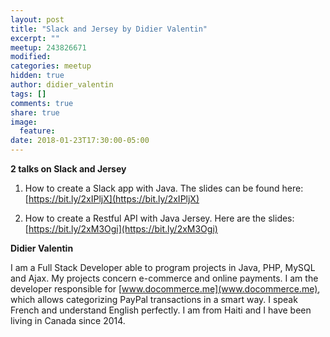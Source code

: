 ```yaml
---
layout: post
title: "Slack and Jersey by Didier Valentin"
excerpt: ""
meetup: 243826671
modified:
categories: meetup
hidden: true
author: didier_valentin
tags: []
comments: true
share: true
image:
  feature:
date: 2018-01-23T17:30:00-05:00
---
```


__2 talks on Slack and Jersey__

1. How to create a Slack app with Java. The slides can be found here: [https://bit.ly/2xIPljX](https://bit.ly/2xIPljX)

2. How to create a Restful API with Java Jersey. Here are the slides:  [https://bit.ly/2xM3Ogi](https://bit.ly/2xM3Ogi)

__Didier Valentin__

I am a Full Stack Developer able to program projects in Java, PHP, MySQL and Ajax. My projects concern e-commerce and online payments. I am the developer responsible for [www.docommerce.me](www.docommerce.me), which allows categorizing PayPal transactions in a smart way. I speak French and understand English perfectly. I am from Haiti and I have been living in Canada since 2014.
